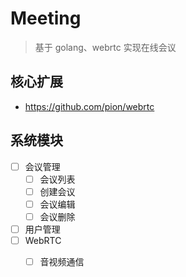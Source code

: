 # Meeting

> 基于 golang、webrtc 实现在线会议

## 核心扩展
+ https://github.com/pion/webrtc

## 系统模块

+ [ ] 会议管理
  + [ ] 会议列表
  + [ ] 创建会议
  + [ ] 会议编辑
  + [ ] 会议删除
+ [ ] 用户管理
+ [ ] WebRTC
  + [ ] 音视频通信

